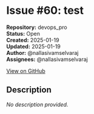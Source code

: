 # Issue #60: test

**Repository:** devops_pro  
**Status:** Open  
**Created:** 2025-01-19  
**Updated:** 2025-01-19  
**Author:** @nallasivamselvaraj  
**Assignees:** @nallasivamselvaraj  

[View on GitHub](https://github.com/Simtestlab/devops_pro/issues/60)

## Description

*No description provided.*